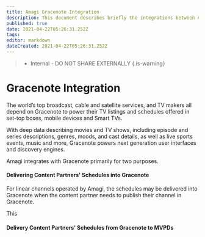 ```yaml
---
title: Amagi Gracenote Integration
description: This document describes briefly the integrations between Amagi and Gracenote.
published: true
date: 2021-04-22T05:26:31.252Z
tags: 
editor: markdown
dateCreated: 2021-04-22T05:26:31.252Z
---
```


> - Internal - DO NOT SHARE EXTERNALLY
{.is-warning}

# Gracenote Integration

The world’s top broadcast, cable and satellite services, and TV makers all depend on Gracenote to power their TV listings and schedules offered in set-top boxes, mobile devices and Smart TVs.

With deep data describing movies and TV shows, including episode and series descriptions, genres, moods, and cast details, as well as live sports events, music and more, Gracenote powers next generation user interfaces and discovery engines.

Amagi integrates with Gracenote primarily for two purposes.

#### Delivering Content Partners' Schedules into Gracenote

For linear channels operated by Amagi, the schedules may be delivered into Gracenote when the content partner needs to publish their channel in Gracenote.

This

#### Delivery Content Partners' Schedules from Gracenote to MVPDs